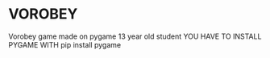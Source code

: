# VOROBEY
Vorobey game made on pygame 13 year old student
YOU HAVE TO INSTALL PYGAME WITH 
pip install pygame
